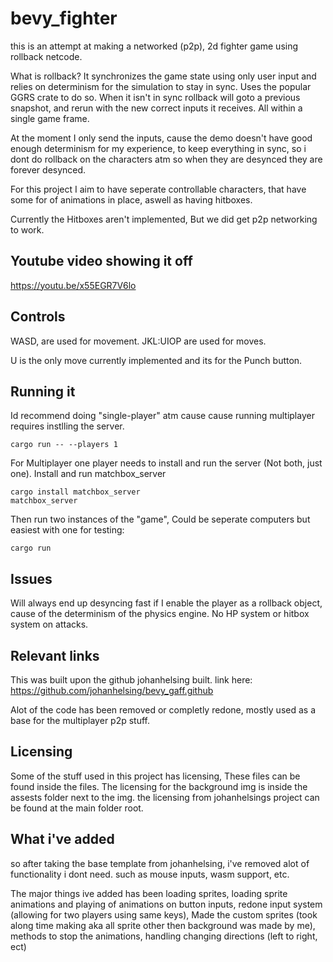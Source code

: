 # bevy_fighter

this is an attempt at making a networked (p2p), 2d fighter game using rollback netcode.

What is rollback?
It synchronizes the game state using only user input and relies on determinism for the simulation to
stay in sync. Uses the popular GGRS crate to do so.
When it isn't in sync rollback will goto a previous snapshot, and rerun with the new correct inputs it receives.
All within a single game frame.

At the moment I only send the inputs, cause the demo doesn't have good enough determinism for my experience,
to keep everything in sync, so i dont do rollback on the characters atm so when they are desynced they are forever desynced.

For this project I aim to have seperate controllable characters,
that have some for of animations in place, aswell as having hitboxes.

Currently the Hitboxes aren't implemented, But we did get p2p networking to work.

## Youtube video showing it off

https://youtu.be/x55EGR7V6lo

## Controls

WASD, are used for movement.
JKL:UIOP are used for moves.

U is the only move currently implemented and its for the Punch button.

## Running it

Id recommend doing "single-player" atm cause cause running multiplayer requires instlling the server.
```shell
cargo run -- --players 1
```

For Multiplayer one player needs to install and run the server (Not both, just one).
Install and run matchbox_server

```shell
cargo install matchbox_server
matchbox_server
```

Then run two instances of the "game", Could be seperate computers but easiest with one for testing:

```shell
cargo run
```

## Issues

Will always end up desyncing fast if I enable the player as a rollback object, cause of the determinism of the physics engine.
No HP system or hitbox system on attacks.

## Relevant links

This was built upon the github johanhelsing built.
link here: https://github.com/johanhelsing/bevy_gaff.github

Alot of the code has been removed or completly redone, mostly used as a base for the multiplayer p2p stuff.

## Licensing

Some of the stuff used in this project has licensing, These files can be found inside the files.
The licensing for the background img is inside the assests folder next to the img.
the licensing from johanhelsings project can be found at the main folder root.

## What i've added

so after taking the base template from johanhelsing, i've removed alot of functionality i dont need.
such as mouse inputs, wasm support, etc.

The major things ive added has been loading sprites, loading sprite animations and playing of animations on button inputs, redone input system (allowing for two players using same keys), 
Made the custom sprites (took along time making aka all sprite other then background was made by me), methods to stop the animations, 
handling changing directions (left to right, ect)
